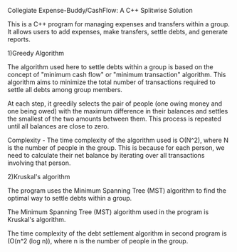 Collegiate Expense-Buddy/CashFlow: A C++ Splitwise Solution

This is a C++ program for managing expenses and transfers within a group. It allows users to add expenses, make transfers, settle debts, and generate reports.

1)Greedy Algorithm

The algorithm used here to settle debts within a group is based on the concept of "minimum cash flow" or "minimum transaction" algorithm. This algorithm aims to minimize the total number of transactions required to settle all debts among group members.

At each step, it greedily selects the pair of people (one owing money and one being owed) with the maximum difference in their balances and settles the smallest of the two amounts between them. This process is repeated until all balances are close to zero.

Complexity - The time complexity of the algorithm used is O(N^2), where N is the number of people in the group. This is because for each person, we need to calculate their net balance by iterating over all transactions involving that person.

2)Kruskal's algorithm

The program uses the Minimum Spanning Tree (MST) algorithm to find the optimal way to settle debts within a group.

The Minimum Spanning Tree (MST) algorithm used in the program is Kruskal's algorithm.

The time complexity of the debt settlement algorithm in second program is (O(n^2 (log n)), where n is the number of people in the group.
